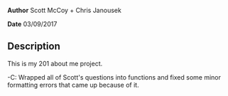 
**Author** Scott McCoy + Chris Janousek

**Date** 03/09/2017

## Description

This is my 201 about me project.

-C:  Wrapped all of Scott's questions into functions and fixed some minor formatting errors that came up because of it.
